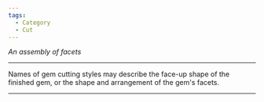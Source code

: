 ```yaml
---
tags:
  - Category
  - Cut
---
```

*An assembly of facets* 



---

Names of gem cutting styles may describe the face-up shape of the finished gem, or the shape and arrangement of the gem's facets.

---